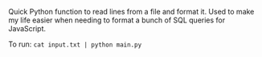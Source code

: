 Quick Python function to read lines from a file and format it. Used to make my life easier when needing to format a bunch of SQL queries for JavaScript.

To run: `cat input.txt | python main.py`
